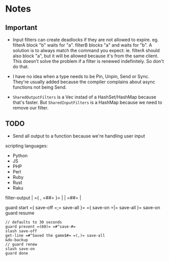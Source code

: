 # Notes

## Important

- Input filters can create deadlocks if they are not allowed to expire.
  eg. filterA block "b" waits for "a". filterB blocks "a" and waits for "b".
  A solution is to always match the command you expect: ie. filterA should also block "a",
  but it will be allowed because it's from the same client.
  This doesn't solve the problem if a filter is renewed indefinitely. So don't do that.

- I have no idea when a type needs to be Pin, Unpin, Send or Sync. They're usually added because the compiler complains
  about async functions not being Send. 

- `SharedOutputFilters` is a Vec instad of a HashSet/HashMap because that's faster.
  But `SharedInputFilters` is a HashMap because we need to remove our filter.

## TODO

- Send all output to a function because we're handling user input

scripting languages:
- Python
- JS
- PHP
- Perl
- Ruby
- Rust
- Raku

filter-output | ={ <n>,<n> =#<re>#= }= | <cmd>
              | =#<re>#=               | 

guard start ={ save-off =;= save-all }= ={ save-on =|= save-all }= save-on
guard resume
```
// defaults to 30 seconds
guard prevent =(60)= =#^save-#=
slash save-off
get-line =#^Saved the game$#= =(,)= save-all
&do-backup
// guard renew
slash save-on
guard done
```
